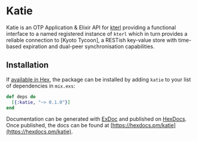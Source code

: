# Katie

Katie is an OTP Application & Elixir API for [kterl] providing a functional
interface to a named registered instance of `kterl` which in turn provides a
reliable connection to [Kyoto Tycoon], a RESTish key-value store with
time-based expiration and dual-peer synchronisation capabilities.

## Installation

If [available in Hex](https://hex.pm/docs/publish), the package can be installed
by adding `katie` to your list of dependencies in `mix.exs`:

```elixir
def deps do
  [{:katie, "~> 0.1.0"}]
end
```

Documentation can be generated with [ExDoc](https://github.com/elixir-lang/ex_doc)
and published on [HexDocs](https://hexdocs.pm). Once published, the docs can
be found at [https://hexdocs.pm/katie](https://hexdocs.pm/katie).

[kterl]: http://iwantmyname.github.io/kterl

